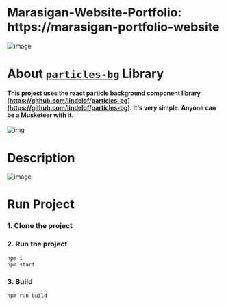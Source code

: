 # Marasigan-Website-Portfolio: https://marasigan-portfolio-website



![image](https://user-images.githubusercontent.com/90967308/166136448-6a33f169-e023-41b3-bc2b-6c139101ad05.png)

# About [`particles-bg`](https://github.com/lindelof/particles-bg) Library
#### This project uses the react particle background component library [https://github.com/lindelof/particles-bg](https://github.com/lindelof/particles-bg). It's very simple. Anyone can be a Musketeer with it.

![img](https://github.com/lindelof/particles-bg/raw/master/image/03.jpg?raw=true)

# Description

![image](https://user-images.githubusercontent.com/90967308/166136475-eeaad720-289d-48f3-baa3-25383989a04f.png)


# Run Project
### 1. Clone the project

### 2. Run the project
```shell
npm i
npm start
```

### 3. Build
```shell
npm run build
```
